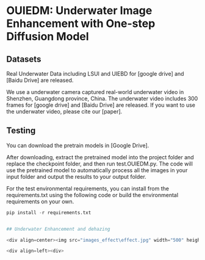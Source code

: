 
<div align=left><div>

# OUIEDM: Underwater Image Enhancement with One-step Diffusion Model

<div align=left><div>

## Datasets
Real Underwater Data including LSUI and UIEBD for [google drive] and [Baidu Drive] are released.

We use a underwater camera captured real-world underwater video in Shenzhen, Guangdong province, China. The underwater video includes 300 frames for [google drive] and [Baidu Drive] are released. If you want to use the  underwater video, please cite our [paper].
<div align=left><div>

## Testing
You can download the pretrain models in [Google Drive].

After downloading, extract the pretrained model into the project folder and replace the checkpoint folder, and then run test.OUIEDM.py. 
The code will use the pretrained model to automatically process all the images in your input folder and output the results to your output folder. 

For the test environmental requirements, you can install from the requirements.txt using the following code or build the environmental requirements on your own.
```python
pip install -r requirements.txt


## Underwater Enhancement and dehazing

<div align=center><img src="images_effect\effect.jpg" width="500" height="400" > <img src="images_effect\effect.gif" width="500" height="400" >

<div align=left><div>

